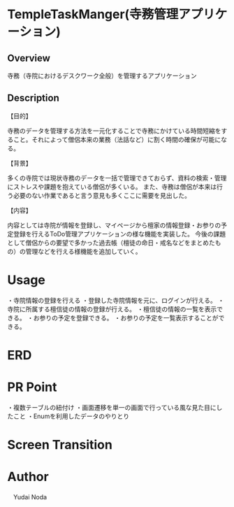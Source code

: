 # TempleTaskManger(寺務管理アプリケーション)

## Overview
寺務（寺院におけるデスクワーク全般）を管理するアプリケーション

## Description
【目的】

寺務のデータを管理する方法を一元化することで寺務にかけている時間短縮をすること。それによって僧侶本来の業務（法話など）に割く時間の確保が可能になる。

【背景】

多くの寺院では現状寺務のデータを一括で管理できておらず、資料の検索・管理にストレスや課題を抱えている僧侶が多くいる。
また、寺務は僧侶が本来は行う必要のない作業であると言う意見も多くここに需要を見出した。

【内容】

内容としては寺院が情報を登録し、マイページから檀家の情報登録・お参りの予定登録を行えるToDo管理アプリケーションの様な機能を実装した。
今後の課題として僧侶からの要望で多かった過去帳（檀徒の命日・戒名などをまとめたもの）の管理などを行える様機能を追加していく。

# Usage
・寺院情報の登録を行える
・登録した寺院情報を元に、ログインが行える。
・寺院に所属する檀信徒の情報の登録が行える。
・檀信徒の情報の一覧を表示できる。
・お参りの予定を登録できる。
・お参りの予定を一覧表示することができる。

# ERD

# PR Point 
・複数テーブルの紐付け
・画面遷移を単一の画面で行っている風な見た目にしたこと
・Enumを利用したデータのやりとり

# Screen Transition

# Author
　Yudai Noda
